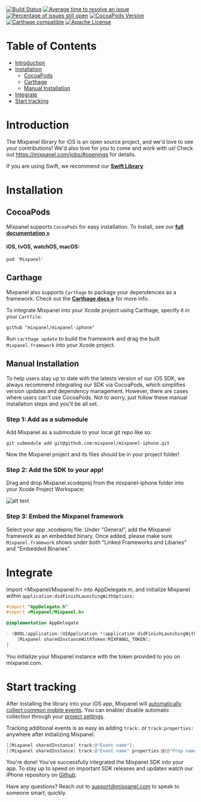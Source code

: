 [![Build Status](https://travis-ci.org/mixpanel/mixpanel-iphone.svg?branch=yolo-travis-ci)](https://travis-ci.org/mixpanel/mixpanel-iphone)
[![Average time to resolve an issue](http://isitmaintained.com/badge/resolution/mixpanel/mixpanel-iphone.svg)](http://isitmaintained.com/project/mixpanel/mixpanel-iphone "Average time to resolve an issue")
[![Percentage of issues still open](http://isitmaintained.com/badge/open/mixpanel/mixpanel-iphone.svg)](http://isitmaintained.com/project/mixpanel/mixpanel-iphone "Percentage of issues still open")
[![CocoaPods Version](http://img.shields.io/cocoapods/v/Mixpanel.svg?style=flat)](https://mixpanel.com)
[![Carthage compatible](https://img.shields.io/badge/Carthage-compatible-4BC51D.svg?style=flat)](https://github.com/Carthage/Carthage)
[![Apache License](http://img.shields.io/cocoapods/l/Mixpanel.svg?style=flat)](https://mixpanel.com)

# Table of Contents

<!-- MarkdownTOC -->

- [Introduction](#introduction)
- [Installation](#installation)
  - [CocoaPods](#cocoapods)
  - [Carthage](#carthage)
  - [Manual Installation](#manual-installation)
- [Integrate](#integrate)
- [Start tracking](#start-tracking)

<!-- /MarkdownTOC -->

<a name="introduction"></a>

# Introduction

The Mixpanel library for iOS is an open source project, and we'd love to see your contributions! We'd also love for you to come and work with us! Check out https://mixpanel.com/jobs/#openings for details.

If you are using Swift, we recommend our **[Swift Library](https://github.com/mixpanel/mixpanel-swift)**.

<a name="installation"></a>

# Installation

<a name="cocoapods"></a>

## CocoaPods

Mixpanel supports `CocoaPods` for easy installation.
To Install, see our **[full documentation »](https://mixpanel.com/help/reference/ios)**

#### iOS, tvOS, watchOS, macOS:

`pod 'Mixpanel'`

<a name="carthage"></a>

## Carthage

Mixpanel also supports `Carthage` to package your dependencies as a framework.
Check out the **[Carthage docs »](https://github.com/Carthage/Carthage)** for more info.

To integrate Mixpanel into your Xcode project using Carthage, specify it in your `Cartfile`:

```ogdl
github "mixpanel/mixpanel-iphone"
```

Run `carthage update` to build the framework and drag the built `Mixpanel.framework` into your Xcode project.

<a name="manual-installation"></a>

## Manual Installation

To help users stay up to date with the latests version of our iOS SDK, we always recommend integrating our SDK via CocoaPods, which simplifies version updates and dependency management. However, there are cases where users can't use CocoaPods. Not to worry, just follow these manual installation steps and you'll be all set.

### Step 1: Add as a submodule

Add Mixpanel as a submodule to your local git repo like so:

```
git submodule add git@github.com:mixpanel/mixpanel-iphone.git
```

Now the Mixpanel project and its files should be in your project folder!

### Step 2: Add the SDK to your app!

Drag and drop Mixpanel.xcodeproj from the mixpanel-iphone folder into your Xcode Project Workspace:

![alt text](http://i.imgur.com/6qgxEBY.png)

### Step 3: Embed the Mixpanel framework

Select your app .xcodeproj file. Under "General", add the Mixpanel framework as an embedded binary. Once added, please make sure `Mixpanel.framework` shows under both "Linked Frameworks and Libaries" and "Embedded Binaries".

<a name="integrate"></a>

# Integrate

Import <Mixpanel/Mixpanel.h> into AppDelegate.m, and initialize Mixpanel within `application:didFinishLaunchingWithOptions:`

```objective-c
#import "AppDelegate.h"
#import <Mixpanel/Mixpanel.h>

@implementation AppDelegate

- (BOOL)application:(UIApplication *)application didFinishLaunchingWithOptions:(NSDictionary *)launchOptions {
    [Mixpanel sharedInstanceWithToken:MIXPANEL_TOKEN];
}
```

You initialize your Mixpanel instance with the token provided to you on mixpanel.com.

<a name="start-tracking"></a>

# Start tracking

After installing the library into your iOS app, Mixpanel will <a href="https://mixpanel.com/help/questions/articles/which-common-mobile-events-can-mixpanel-collect-on-my-behalf-automatically" target="_blank">automatically collect common mobile events</a>. You can enable/ disable automatic collection through your <a href="https://mixpanel.com/help/questions/articles/how-do-i-enable-common-mobile-events-if-i-have-already-implemented-mixpanel" target="_blank">project settings</a>.

Tracking additional events is as easy as adding `track:` or `track:properties:` anywhere after initializing Mixpanel.

```objective-c
[[Mixpanel sharedInstance] track:@"Event name"];
[[Mixpanel sharedInstance] track:@"Event name" properties:@{@"Prop name": @"Prop value"}];
```

You're done! You've successfully integrated the Mixpanel SDK into your app. To stay up to speed on important SDK releases and updates watch our iPhone repository on [Github](https://github.com/mixpanel/mixpanel-iphone).

Have any questions? Reach out to [support@mixpanel.com](mailto:support@mixpanel.com) to speak to someone smart, quickly.
